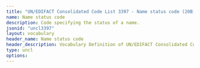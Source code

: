```yaml
---
title: "UN/EDIFACT Consolidated Code List 3397 - Name status code (20B) JSON-LD Vocabulary"
name: Name status code
description: Code specifying the status of a name.
jsonid: "uncl3397"
layout: vocabulary
header_name: Name status code
header_description: Vocabulary Definition of UN/EDIFACT Consolidated Code List 3397 - Name status code (20B) semantics in HTML format. JSON-LD format is available at [uncl3397.jsonld](/vocabulary/uncl3397.jsonld)
type: uncl
options:
---
```

